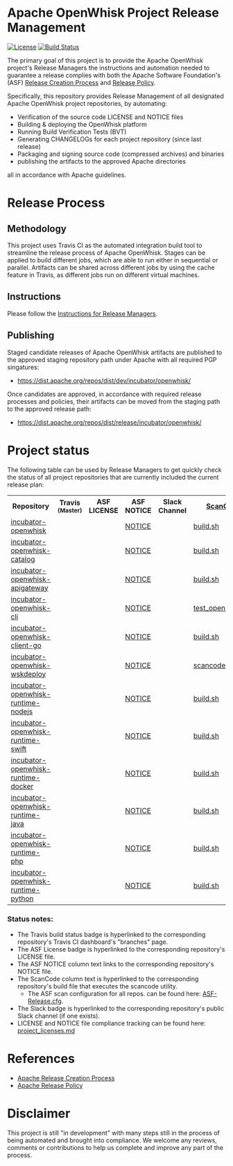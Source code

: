 <!--
#
# Licensed to the Apache Software Foundation (ASF) under one or more
# contributor license agreements.  See the NOTICE file distributed with
# this work for additional information regarding copyright ownership.
# The ASF licenses this file to You under the Apache License, Version 2.0
# (the "License"); you may not use this file except in compliance with
# the License.  You may obtain a copy of the License at
#
#     http://www.apache.org/licenses/LICENSE-2.0
#
# Unless required by applicable law or agreed to in writing, software
# distributed under the License is distributed on an "AS IS" BASIS,
# WITHOUT WARRANTIES OR CONDITIONS OF ANY KIND, either express or implied.
# See the License for the specific language governing permissions and
# limitations under the License.
#
-->

# Apache OpenWhisk Project Release Management

[![License](https://img.shields.io/badge/license-Apache--2.0-blue.svg)](http://www.apache.org/licenses/LICENSE-2.0)
[![Build Status](https://travis-ci.org/apache/incubator-openwhisk-release.svg?branch=master)](https://travis-ci.org/apache/incubator-openwhisk-release)

The primary goal of this project is to provide the Apache OpenWhisk project's Release Managers the instructions and automation needed to guarantee a release complies with both the Apache Software Foundation's (ASF) [Release Creation Process](http://www.apache.org/dev/release-publishing.html) and [Release Policy](http://www.apache.org/legal/release-policy.html).

Specifically, this repository provides Release Management of all designated Apache OpenWhisk project repositories, by automating:
- Verification of the source code LICENSE and NOTICE files
- Building & deploying the OpenWhisk platform
- Running Build Verification Tests (BVT)
- Generating CHANGELOGs for each project repository (since last release)
- Packaging and signing source code (compressed archives) and binaries
- publishing the artifacts to the approved Apache directories

all in accordance with Apache guidelines.


# Release Process

## Methodology

This project uses Travis CI as the automated integration build tool to streamline the release process of Apache OpenWhisk. Stages can be applied to build different jobs, which are able to run either in sequential or parallel. Artifacts can be shared across different jobs by using the cache feature in Travis, as different jobs run on different virtual machines.

## Instructions

Please follow the [Instructions for Release Managers](docs/release_instructions.md).

## Publishing

Staged candidate releases of Apache OpenWhisk artifacts are published to the approved staging repository path under Apache with all required PGP singatures:
- https://dist.apache.org/repos/dist/dev/incubator/openwhisk/

Once candidates are approved, in accordance with required release processes and policies, their artifacts can be moved from the staging path to the approved release path:
- https://dist.apache.org/repos/dist/release/incubator/openwhisk/


# Project status

The following table can be used by Release Managers to get quickly check the status of all project repositories that are currently included the current release plan:

<table cellpadding="8">
<tbody>
<tr>
<th width="300">Repository</th>
<th width="120">Travis <sub>(Master)</sub></th>
<th width="110">ASF LICENSE</th>
<th width="120">ASF NOTICE</th>
<th width="120">Slack Channel</th>
<th><a href="https://github.com/apache/incubator-openwhisk-utilities/tree/master/scancode">ScanCode</a></th>
</tr>
<tr align="left">
<td><a href="https://github.com/apache/incubator-openwhisk">incubator-openwhisk</a></td>
<td><a href="https://travis-ci.org/apache/incubator-openwhisk/branches"><img src="https://travis-ci.org/apache/incubator-openwhisk.svg?branch=master" alt="" /></a></td>
<td><a href="https://github.com/apache/incubator-openwhisk/blob/master/LICENSE.txt"><img src="https://img.shields.io/badge/license-Apache--2.0-blue.svg" alt="" /></a></td>
<td><a href="https://github.com/apache/incubator-openwhisk/blob/master/NOTICE.txt">NOTICE</a></td>
<td><a href="https://openwhisk-team.slack.com/messages/C3TPCAQG1/"><img src="https://img.shields.io/badge/channel-Slack-800080.svg" alt="" /></a></td>
<td><a href="https://github.com/apache/incubator-openwhisk/blob/master/tools/travis/build.sh">build.sh</a></td>
</tr>
<tr align="left">
<td><a href="https://github.com/apache/incubator-openwhisk-catalog">incubator-openwhisk-catalog</a></td>
<td><a href="https://travis-ci.org/apache/incubator-openwhisk-catalog/branches"><img src="https://travis-ci.org/apache/incubator-openwhisk-catalog.svg?branch=master" alt="" /></a></td>
<td><a href="https://github.com/apache/incubator-openwhisk-catalog/blob/master/LICENSE.txt"><img src="https://img.shields.io/badge/license-Apache--2.0-blue.svg" alt="" /></a></td>
<td><a href="https://github.com/apache/incubator-openwhisk-catalog/blob/master/NOTICE.txt">NOTICE</a></td>
<td>&nbsp;</td>
<td><a href="https://github.com/apache/incubator-openwhisk-catalog/blob/master/tools/travis/build.sh">build.sh</a></td>
</tr>
<tr align="left">
<td><a href="https://github.com/apache/incubator-openwhisk-apigateway">incubator-openwhisk-apigateway</a></td>
<td><a href="https://travis-ci.org/apache/incubator-openwhisk-apigateway/branches"><img src="https://travis-ci.org/apache/incubator-openwhisk-apigateway.svg?branch=master" alt="" /></a></td>
<td><a href="https://github.com/apache/incubator-openwhisk-apigateway/blob/master/LICENSE.txt"><img src="https://img.shields.io/badge/license-Apache--2.0-blue.svg" alt="" /></a></td>
<td><a href="https://github.com/apache/incubator-openwhisk-apigateway/blob/master/NOTICE.txt">NOTICE</a></td>
<td><a href="https://openwhisk-team.slack.com/messages/C3TP33Y2U/"><img src="https://img.shields.io/badge/channel-Slack-800080.svg" alt="" /></a></td>
<td><a href="https://github.com/apache/incubator-openwhisk-apigateway/blob/master/tools/travis/build.sh">build.sh</a></td>
</tr>
<tr align="left">
<td><a href="https://github.com/apache/incubator-openwhisk-cli">incubator-openwhisk-cli</a></td>
<td><a href="https://travis-ci.org/apache/incubator-openwhisk-cli/branches"><img src="https://travis-ci.org/apache/incubator-openwhisk-cli.svg?branch=master" alt="" /></a></td>
<td><a href="https://github.com/apache/incubator-openwhisk-cli/blob/master/LICENSE.txt"><img src="https://img.shields.io/badge/license-Apache--2.0-blue.svg" alt="" /></a></td>
<td><a href="https://github.com/apache/incubator-openwhisk-cli/blob/master/NOTICE.txt">NOTICE</a></td>
<td>&nbsp;</td>
<td><a href="https://github.com/apache/incubator-openwhisk-cli/blob/master/tools/travis/test_openwhisk.sh">test_openwhisk.sh</a></td>
</tr>
<tr align="left">
<td><a href="https://github.com/apache/incubator-openwhisk-client-go">incubator-openwhisk-client-go</a></td>
<td><a href="https://travis-ci.org/apache/incubator-openwhisk-client-go/branches"><img src="https://travis-ci.org/apache/incubator-openwhisk-client-go.svg?branch=master" alt="" /></a></td>
<td><a href="https://github.com/apache/incubator-openwhisk-client-go/blob/master/LICENSE.txt"><img src="https://img.shields.io/badge/license-Apache--2.0-blue.svg" alt="" /></a></td>
<td><a href="https://github.com/apache/incubator-openwhisk-client-go/blob/master/NOTICE.txt">NOTICE</a></td>
<td>&nbsp;</td>
<td><a href="https://github.com/apache/incubator-openwhisk-client-go/blob/master/tools/travis/build.sh">build.sh</a></td>
</tr>
<tr align="left">
<td><a href="https://github.com/apache/incubator-openwhisk-wskdeploy">incubator-openwhisk-wskdeploy</a></td>
<td><a href="https://travis-ci.org/apache/incubator-openwhisk-wskdeploy/branches"><img src="https://travis-ci.org/apache/incubator-openwhisk-wskdeploy.svg?branch=master" alt="" /></a></td>
<td><a href="https://github.com/apache/incubator-openwhisk-wskdeploy/blob/master/LICENSE.txt"><img src="https://img.shields.io/badge/license-Apache--2.0-blue.svg" alt="" /></a></td>
<td><a href="https://github.com/apache/incubator-openwhisk-wskdeploy/blob/master/NOTICE.txt">NOTICE</a></td>
<td><a href="https://openwhisk-team.slack.com/messages/C3TP33Y2U/"><img src="https://img.shields.io/badge/channel-Slack-800080.svg" alt="" /></a></td>
<td><a href="https://github.com/apache/incubator-openwhisk-wskdeploy/blob/master/tools/travis/scancode.sh">scancode.sh</a></td>
</tr>
<tr align="left">
<td><a href="https://github.com/apache/incubator-openwhisk-runtime-nodejs">incubator-openwhisk-runtime-nodejs</a></td>
<td><a href="https://travis-ci.org/apache/incubator-openwhisk-runtime-nodejs/branches"><img src="https://travis-ci.org/apache/incubator-openwhisk-runtime-nodejs.svg?branch=master" alt="" /></a></td>
<td><a href="https://github.com/apache/incubator-openwhisk-runtime-nodejs/blob/master/LICENSE.txt"><img src="https://camo.githubusercontent.com/3a4d3bc039085cffdfecbe3077ffe49c5fe23286/68747470733a2f2f696d672e736869656c64732e696f2f62616467652f6c6963656e73652d4170616368652d2d322e302d626c75652e737667" alt="" /></a></td>
<td><a href="https://github.com/apache/incubator-openwhisk-runtime-nodejs/blob/master/NOTICE.txt">NOTICE</a></td>
<td>&nbsp;</td>
<td><a href="https://github.com/apache/incubator-openwhisk-runtime-nodejs/blob/master/tools/travis/build.sh">build.sh</a></td>
</tr>
<tr align="left">
<td><a href="https://github.com/apache/incubator-openwhisk-runtime-swift"> incubator-openwhisk-runtime-swift</a></td>
<td align="left"><a href="https://travis-ci.org/apache/incubator-openwhisk-runtime-swift/branches"><img src="https://travis-ci.org/apache/incubator-openwhisk-runtime-swift.svg?branch=master" alt="" /></a></td>
<td><a href="https://github.com/apache/incubator-openwhisk-runtime-swift/blob/master/LICENSE.txt"><img src="https://camo.githubusercontent.com/3a4d3bc039085cffdfecbe3077ffe49c5fe23286/68747470733a2f2f696d672e736869656c64732e696f2f62616467652f6c6963656e73652d4170616368652d2d322e302d626c75652e737667" alt="" /></a></td>
<td><a href="https://github.com/apache/incubator-openwhisk-runtime-swift/blob/master/NOTICE.txt">NOTICE</a></td>
<td>&nbsp;</td>
<td><a href="https://github.com/apache/incubator-openwhisk-runtime-swift/blob/master/tools/travis/build.sh">build.sh</a></td>
</tr>
<tr align="left">
<td><a href="https://github.com/apache/incubator-openwhisk-runtime-docker">incubator-openwhisk-runtime-docker</a></td>
<td><a href="https://travis-ci.org/apache/incubator-openwhisk-runtime-docker/branches"><img src="https://travis-ci.org/apache/incubator-openwhisk-runtime-docker.svg?branch=master" alt="" /></a></td>
<td><a href="https://github.com/apache/incubator-openwhisk-runtime-docker/blob/master/LICENSE.txt"><img src="https://camo.githubusercontent.com/3a4d3bc039085cffdfecbe3077ffe49c5fe23286/68747470733a2f2f696d672e736869656c64732e696f2f62616467652f6c6963656e73652d4170616368652d2d322e302d626c75652e737667" alt="" /></a></td>
<td><a href="https://github.com/apache/incubator-openwhisk-runtime-docker/blob/master/NOTICE.txt">NOTICE</a></td>
<td>&nbsp;</td>
<td><a href="https://github.com/apache/incubator-openwhisk-runtime-docker/blob/master/tools/travis/build.sh">build.sh</a></td>
</tr>
<tr align="left">
<td><a href="https://github.com/apache/incubator-openwhisk-runtime-java">incubator-openwhisk-runtime-java</a></td>
<td><a href="https://travis-ci.org/apache/incubator-openwhisk-runtime-java/branches"><img src="https://travis-ci.org/apache/incubator-openwhisk-runtime-java.svg?branch=master" alt="" /></a></td>
<td><a href="https://github.com/apache/incubator-openwhisk-runtime-java/blob/master/LICENSE.txt"><img src="https://camo.githubusercontent.com/3a4d3bc039085cffdfecbe3077ffe49c5fe23286/68747470733a2f2f696d672e736869656c64732e696f2f62616467652f6c6963656e73652d4170616368652d2d322e302d626c75652e737667" alt="" /></a></td>
<td><a href="https://github.com/apache/incubator-openwhisk-runtime-java/blob/master/NOTICE.txt">NOTICE</a></td>
<td>&nbsp;</td>
<td><a href="https://github.com/apache/incubator-openwhisk-runtime-java/blob/master/tools/travis/build.sh">build.sh</a></td>
</tr>
<tr align="left">
<td><a href="https://github.com/apache/incubator-openwhisk-runtime-php">incubator-openwhisk-runtime-php</a></td>
<td><a href="https://travis-ci.org/apache/incubator-openwhisk-runtime-php/branches"><img src="https://travis-ci.org/apache/incubator-openwhisk-runtime-php.svg?branch=master" alt="" /></a></td>
<td><a href="https://github.com/apache/incubator-openwhisk-runtime-php/blob/master/LICENSE.txt"><img src="https://camo.githubusercontent.com/3a4d3bc039085cffdfecbe3077ffe49c5fe23286/68747470733a2f2f696d672e736869656c64732e696f2f62616467652f6c6963656e73652d4170616368652d2d322e302d626c75652e737667" alt="" /></a></td>
<td><a href="https://github.com/apache/incubator-openwhisk-runtime-php/blob/master/NOTICE.txt">NOTICE</a></td>
<td>&nbsp;</td>
<td><a href="https://github.com/apache/incubator-openwhisk-runtime-php/blob/master/tools/travis/build.sh">build.sh</a></td>
</tr>
<tr align="left">
<td><a href="https://github.com/apache/incubator-openwhisk-runtime-python">incubator-openwhisk-runtime-python</a></td>
<td><a href="https://travis-ci.org/apache/incubator-openwhisk-runtime-python/branches"><img src="https://travis-ci.org/apache/incubator-openwhisk-runtime-python.svg?branch=master" alt="" /></a></td>
<td><a href="https://github.com/apache/incubator-openwhisk-runtime-python/blob/master/LICENSE.txt"><img src="https://camo.githubusercontent.com/3a4d3bc039085cffdfecbe3077ffe49c5fe23286/68747470733a2f2f696d672e736869656c64732e696f2f62616467652f6c6963656e73652d4170616368652d2d322e302d626c75652e737667" alt="" /></a></td>
<td><a href="https://github.com/apache/incubator-openwhisk-runtime-python/blob/master/NOTICE.txt">NOTICE</a></td>
<td>&nbsp;</td>
<td><a href="https://github.com/apache/incubator-openwhisk-runtime-python/blob/master/tools/travis/build.sh">build.sh</a></td>
</tr>
</tbody>
</table>

### Status notes:
- The Travis build status badge is hyperlinked to the corresponding repository's Travis CI dashboard's  "branches" page.
- The ASF License badge is hyperlinked to the corresponding repository's LICENSE file.
- The ASF NOTICE column text links to the corresponding repository's NOTICE file.
- The ScanCode column text is hyperlinked to the corresponding repository's build file that executes the scancode utility.
  - The ASF scan configuration for all repos. can be found here: [ASF-Release.cfg](https://github.com/apache/incubator-openwhisk-utilities/blob/master/scancode/ASF-Release.cfg).
- The Slack badge is hyperlinked to the corresponding repository's public Slack channel (if one exists).
- LICENSE and NOTICE file compliance tracking can be found here: [project_licenses.md](docs/project_licenses.md)

# References
- [Apache Release Creation Process](http://www.apache.org/dev/release-publishing.html)
- [Apache Release Policy](http://www.apache.org/legal/release-policy.html)

# Disclaimer
This project is still "in development" with many steps still in the process of being automated and brought into compliance. We welcome any reviews, comments or contributions to help us complete and improve any part of the process.
